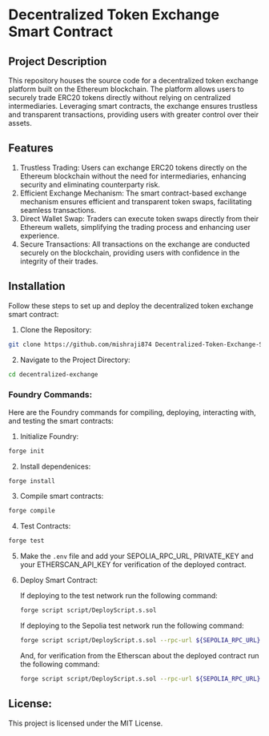 # Decentralized Token Exchange Smart Contract

## Project Description

This repository houses the source code for a decentralized token exchange platform built on the Ethereum blockchain. The platform allows users to securely trade ERC20 tokens directly without relying on centralized intermediaries. Leveraging smart contracts, the exchange ensures trustless and transparent transactions, providing users with greater control over their assets.

## Features

1. Trustless Trading: Users can exchange ERC20 tokens directly on the Ethereum blockchain without the need for intermediaries, enhancing security and eliminating counterparty risk.
2. Efficient Exchange Mechanism: The smart contract-based exchange mechanism ensures efficient and transparent token swaps, facilitating seamless transactions.
3. Direct Wallet Swap: Traders can execute token swaps directly from their Ethereum wallets, simplifying the trading process and enhancing user experience.
4. Secure Transactions: All transactions on the exchange are conducted securely on the blockchain, providing users with confidence in the integrity of their trades.

## Installation

Follow these steps to set up and deploy the decentralized token exchange smart contract:

1.  Clone the Repository:

```bash
git clone https://github.com/mishraji874 Decentralized-Token-Exchange-Smart-Contract.git
```

2. Navigate to the Project Directory:

```bash
cd decentralized-exchange
```

### Foundry Commands:

Here are the Foundry commands for compiling, deploying, interacting with, and testing the smart contracts:

1. Initialize Foundry:

```bash
forge init
```

2. Install dependenices:

```bash
forge install
```

3. Compile smart contracts:

```bash
forge compile
```

4. Test Contracts:

```bash
forge test
```

5. Make the ```.env``` file and add your SEPOLIA_RPC_URL, PRIVATE_KEY and your ETHERSCAN_API_KEY for verification of the deployed contract.

6. Deploy Smart Contract:

    If deploying to the test network run the following command:
    ```bash
    forge script script/DeployScript.s.sol
    ```

    If deploying to the Sepolia test network run the following command:
    ```bash
    forge script script/DeployScript.s.sol --rpc-url ${SEPOLIA_RPC_URL} --private-key ${PRIVATE_KEY}
    ```

    And, for verification from the Etherscan about the deployed contract run the following command:
    ```bash
    forge script script/DeployScript.s.sol --rpc-url ${SEPOLIA_RPC_URL} --private-key ${PRIVATE_KEY} --verify ${ETHERSCAN_API_KEY}
    ```

## License:

This project is licensed under the MIT License.